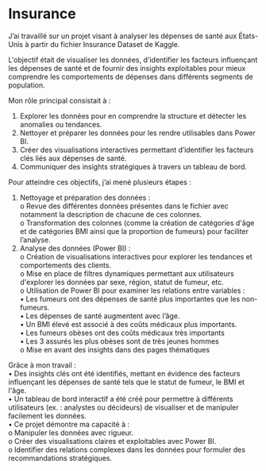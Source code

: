 # Insurance

J’ai travaillé sur un projet visant à analyser les dépenses de santé aux États-Unis à partir du fichier Insurance Dataset de Kaggle.  

L'objectif était de visualiser les données, d'identifier les facteurs influençant les dépenses de santé et de fournir des insights exploitables pour mieux comprendre les comportements de dépenses dans différents segments de population.  

Mon rôle principal consistait à :  
1.	Explorer les données pour en comprendre la structure et détecter les anomalies ou tendances.  
2.	Nettoyer et préparer les données pour les rendre utilisables dans Power BI.  
3.	Créer des visualisations interactives permettant d’identifier les facteurs clés liés aux dépenses de santé.  
4.	Communiquer des insights stratégiques à travers un tableau de bord.  

Pour atteindre ces objectifs, j’ai mené plusieurs étapes :  
1.	Nettoyage et préparation des données :  
   o	Revue des différentes données présentes dans le fichier avec notamment la description de chacune de ces colonnes.  
   o	Transformation des colonnes (comme la création de catégories d'âge et de catégories BMI ainsi que la proportion de fumeurs) pour faciliter l’analyse.  
2.	Analyse des données (Power BI) :  
   o	Création de visualisations interactives pour explorer les tendances et comportements des clients.  
   o	Mise en place de filtres dynamiques permettant aux utilisateurs d'explorer les données par sexe, région, statut de fumeur, etc.  
   o	Utilisation de Power BI pour examiner les relations entre variables :  
         •	Les fumeurs ont des dépenses de santé plus importantes que les non-fumeurs.  
         •	Les dépenses de santé augmentent avec l’âge.  
         •	Un BMI élevé est associé à des coûts médicaux plus importants.  
         •	Les fumeurs obèses ont des coûts médicaux très importants  
         •	Les 3 assurés les plus obèses sont de très jeunes hommes  
   o	Mise en avant des insights dans des pages thématiques

Grâce à mon travail :  
•	Des insights clés ont été identifiés, mettant en évidence des facteurs influençant les dépenses de santé tels que le statut de fumeur, le BMI et l'âge.  
•	Un tableau de bord interactif a été créé pour permettre à différents utilisateurs (ex. : analystes ou décideurs) de visualiser et de manipuler facilement les données.  
•	Ce projet démontre ma capacité à :  
      o	Manipuler les données avec rigueur.  
      o	Créer des visualisations claires et exploitables avec Power BI.  
      o	Identifier des relations complexes dans les données pour formuler des recommandations stratégiques.  
